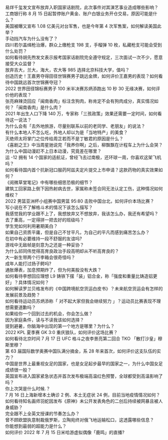 易烊千玺发文宣布放弃入职国家话剧院，此次事件对其演艺事业造成哪些影响？  
工商银行称 8 月 15 日起暂停账户黄金、账户白银业务开仓交易，原因可能是什么？  
美国被曝又宣布 1.08 亿美元对台军售，也是今年第 4 次军售案，如何解读美国此举？  
手动挡汽车为什么没有了？  
四川若尔盖缉枪治爆，群众上缴枪支 198 支，手榴弹 10 枚，私藏枪支可能会受到什么处罚？  
如何看待胡先煦发文表示报考国家话剧院完全遵守规定，三次面试一次不少，愿意接受大众监督？  
放弃吉大，兰大，海大，农大等 985 选择北京科技大学，值吗？  
创造历史！王嘉男夺得田径世锦赛男子跳远金牌，如何评价王嘉男的表现？如何看待中国跳远首次世锦赛夺冠？  
2022 世界田径锦标赛男子 100 米半决赛苏炳添跑出 10 秒 30 无缘决赛，如何评价他的表现？  
张亮麻辣烫回应「闽南香肉」标注含狗肉，称肯定不会有狗肉成分，真实情况如何？「闽南香肉」是什么肉？  
2021 年出生人口下降 140 万，专家称「三孩政策」效果还需要一定时间，如何看待这一说法？  
为什么会有「去外地旅游，尽量别联系以前的老同学、老朋友」的说法？  
有什么本地人不怎么吃，外地人却以为是「当地特产」的美食？  
灭绝师太将掌门之位传给周芷若而不是丁敏君的原因是什么？  
《喜剧之王》中当周星驰说完「我养你啊」之后，柳飘飘在计程车上为什么会哭？  
为什么中国动漫赶不上日本动漫，究竟差在哪里？  
运 -12 拥有 14 个国家的适航证，曾经飞去过南极，还环球一周，你喜欢这架飞机吗？  
如何看待国内首个抗新冠口服药阿兹夫定片提交上市申请？这款药物的真实效果如何？  
《阅微草堂笔记》中有哪些细思恐极的细节？  
建筑工回家路上倒下因热射病去世，家属称未签合同无法认定工伤，这种情况如何维权？  
2022 男篮亚洲杯小组赛中国男篮 95:80 击败中国台北，如何评价本场比赛？  
写小说在不了解格斗术的情况下该怎么描写？  
我感觉我的学业跟不上了，我想放弃又不想放弃，我该怎么办，我还有希望吗？  
去了重高，一定得拼一把去好的班级吗？  
学生党如何利用暑期美白？  
如果自己资质平庸，但是自己不甘平凡，为自己的平凡而感到痛苦怎么办？  
在初中有必要维持一段不舒服的友谊吗?  
游戏中无敌帧是刻意为之还是一种妥协？  
为什么祁同伟觉得高育良政治手段高明却从不听高育良的？  
大一新生带两个行李箱会很奇怪吗？  
成年人能打过扬子鳄吗?  
通胀爆表，加息预期炸了，但为何美股没有大跌？  
如何看待李想回应理想 L9 铸铁下摆「装」铝合金，称「强度和重量比铸造铝更好」？具体情况如何？  
如何解读罗兰贝格发布的《中国跨境航空货运白皮书》？未来航空货运会有怎样的发展前景及趋势？  
如何看待运动员苏炳添称「 对不起大家但我会继续努力 」？运动员比赛表现不理想需要道歉吗？  
如果给你一个回到过去的机会，你会怎么做？  
因为家庭条件，读与不读我该如何选择？  
提到避暑，你脑海中出现的第一个地方是哪里？为什么？  
2022 KPL 夏季赛 GK 3:0 重庆狼队，如何评价这场比赛？  
如何看待北京时间 7 月 17 日 UFC 格斗之夜李景亮第二回合 TKO 「散打沙皇」穆斯里穆？  
第 63 届国际数学奥赛中国队满分摘金，系 28 年来首次，如何评价这支队伍的实力？  
中国是世界上最重视女足的国家，也是女足起步最早的国家之一，为什么中国女足成绩很一般？  
英国宣布进入国家紧急状态并首次发布极端高温红色预警，全球都受到高温影响了吗？  
你上次哭是什么时候.？  
7 月 16 日上海新增本土确诊 2 例、本土无症状 24 例，目前当地疫情情况如何？  
如何看待知名画师羽蛇因发布《原神》未公开发表角色的二创后持续被网暴且被人身威胁？  
完全跟不上全英文授课的节奏怎么办？  
曾不顾欧盟执意制裁俄罗斯，立陶宛终对俄飞地运输松口，这透露哪些信息？  
你能想到最弱的超能力是什么？  
如何评价 2022 年 7 月 15 日米哈游虚拟偶像「鹿鸣」的直播?  
